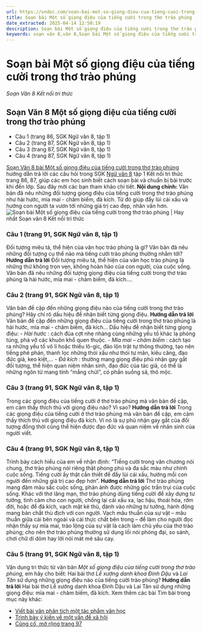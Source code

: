 ```yaml
---
url: https://vndoc.com/soan-bai-mot-so-giong-dieu-cua-tieng-cuoi-trong-tho-trao-phung-304017
title: Soạn bài Một số giọng điệu của tiếng cười trong thơ trào phúng - Soạn Văn 8 Kết nối tri thức - VnDoc.com
date_extracted: 2025-04-14 12:50:19
description: Soạn bài Một số giọng điệu của tiếng cười trong thơ trào phúng  là bài soạn bài mẫu thuộc chương trình Ngữ văn lớp 8 KNTT học kì 1. Mời các bạn cùng tham khảo bài soạn để chuẩn bị cho bài học sắp tới của mình.
keywords: soạn văn 8,văn 8,Soạn bài Một số giọng điệu của tiếng cười trong thơ trào phúng,ngữ văn 8,soan van 8,soạn văn lớp 8,giải văn 8,soạn văn 8 Một số giọng điệu của tiếng cười trong thơ trào phúng,soạn văn 8 kết nối tri thức,ngữ văn 8 kết nối tri thức,Một số giọng điệu của tiếng cười trong thơ trào phúng,soạn bài Một số giọng điệu của tiếng cười trong thơ trào phúng lớp 8,soạn văn 8 kntt,văn 8 kết nối tri thức,soạn bài một số giọng điệu của tiếng cười trong thơ trào phúng ngắn nhất
---
```


# Soạn bài Một số giọng điệu của tiếng cười trong thơ trào phúng
 _Soạn Văn 8 Kết nối tri thức_
## Soạn Văn 8 Một số giọng điệu của tiếng cười trong thơ trào phúng
  * Câu 1 \(trang 86, SGK Ngữ văn 8, tập 1\)
  * Câu 2 \(trang 87, SGK Ngữ văn 8, tập 1\)
  * Câu 3 \(trang 87, SGK Ngữ văn 8, tập 1\)
  * Câu 4 \(trang 87, SGK Ngữ văn 8, tập 1\)

[Soạn Văn 8 bài Một số giọng điệu của tiếng cười trong thơ trào phúng](<https://vndoc.com/soan-bai-mot-so-giong-dieu-cua-tieng-cuoi-trong-tho-trao-phung-304017>) hướng dẫn trả lời các câu hỏi trong SGK [Ngữ văn 8](<https://vndoc.com/ngu-van-lop8>) tập 1 Kết nối tri thức trang 86, 87, giúp các em học sinh biết cách soạn bài và chuẩn bị bài trước khi đến lớp. Sau đây mời các bạn tham khảo chi tiết.
**Nội dung chính:**
Văn bản đã nêu những đối tượng giọng điệu của tiếng cười trong thơ trào phúng như hài hước, mỉa mai - châm biếm, đả kích. Từ đó giúp đẩy lùi cái xấu và hướng con người ta vươn tới những giá trị cao đẹp, nhân văn hơn.
![Soạn bài Một số giọng điệu của tiếng cười trong thơ trào phúng | Hay nhất Soạn văn 8 Kết nối tri thức](https://i.vdoc.vn/data/image/2024/11/23/mot-so-giong-dieu-cua-tieng-cuoi.png)
### **Câu 1 \(trang 91, SGK Ngữ văn 8, tập 1\)**
Đối tượng miêu tả, thể hiện của văn học trào phúng là gì? Văn bản đã nêu những đối tượng cụ thể nào mà tiếng cười trào phúng thường nhằm tới?
**Hướng dẫn trả lời**
Đối tượng miêu tả, thể hiện của văn học trào phúng là những thứ không trọn vẹn, không hoàn hảo của con người, của cuộc sống. Văn bản đã nêu những đối tượng giọng điệu của tiếng cười trong thơ trào phúng là hài hước, mỉa mai - châm biếm, đả kích....
### **Câu 2 \(trang 91, SGK Ngữ văn 8, tập 1\)**
Văn bản đề cập đến những giọng điệu nào của tiếng cười trong thơ trào phúng? Hãy chỉ rõ dấu hiệu để nhận biết từng giọng điệu.
**Hướng dẫn trả lời**
Văn bản đề cập đến những giọng điệu của tiếng cười trong thơ trào phúng là hài hước, mỉa mai - châm biếm, đả kích...
Dấu hiệu để nhận biết từng giọng điệu:
\- _Hài hước_ : cách đùa cợt nhẹ nhàng cùng những yếu tố khác lạ phóng túng, phá vỡ các khuôn khổ quen thuộc.
\- _Mỉa mai – châm biếm_ : cách tạo ra những yếu tố vô lí hoặc thiếu lô-gic, đảo lộn trật tự thông thường, tạo nên tiếng phê phán, thanh lọc những thói xấu như thói tự mãn, kiêu căng, đạo đức giả, keo kiệt,…
\- _Đả kích_ : thường mang giọng điệu phủ nhận gay gắt đối tượng, thể hiện quan niệm nhân sinh, đạo đức của tác giả, có thể là những ngôn từ mang tính “mắng chửi”, có phần suồng sã, thô mộc.
### **Câu 3 \(trang 91, SGK Ngữ văn 8, tập 1\)**
Trong các giọng điệu của tiếng cười ở thơ trào phúng mà văn bản đề cập, em cảm thấy thích thú với giọng điệu nào? Vì sao?
**Hướng dẫn trả lời**
Trong các giọng điệu của tiếng cười ở thơ trào phúng mà văn bản đề cập, em cảm thấy thích thú với giọng điệu đả kích. Ví nó là sự phủ nhận gay gắt của đối tượng đồng thời cũng thể hiện được đạo đức và quan niệm về nhân sinh của người viết.
### **Câu 4 \(trang 91, SGK Ngữ văn 8, tập 1\)**
Trình bày cách hiểu của em về nhận định: “Tiếng cười trong văn chương nói chung, thơ trào phúng nói riêng thật phong phú và đa sắc màu như chính cuộc sống. Tiếng cười ấy thật cần thiết để đẩy lùi cái xấu, hướng mỗi con người đến những giá trị cao đẹp hơn”.
**Hướng dẫn trả lời**
Thơ trào phúng mang đậm màu sắc cuộc sống, phản ánh được những góc trần trụi của cuộc sống. Khác với thơ lãng mạn, thơ trào phúng dùng tiếng cười để xây dựng tư tưởng, tình cảm cho con người, chống lại cái xấu xa, lạc hậu, thoái hóa, rởm đời, hoặc để đả kích, vạch mặt kẻ thù, đánh vào những tư tưởng, hành động mang bản chất thù địch với con người. Vạch mâu thuẫn của sự vật – mâu thuẫn giữa cái bên ngoài và cái thực chất bên trong – để làm cho người đọc nhận thấy sự mỉa mai, trào lộng của sự vật là cách làm chủ yếu của thơ trào phúng; cho nên thơ trào phúng thường sử dụng lối nói phóng đại, so sánh, chơi chữ dí dỏm hay lời nói mát mẻ sâu cay.
### **Câu 5 \(trang 91, SGK Ngữ văn 8, tập 1\)**
Vận dụng tri thức từ văn bản _Một số giọng điệu của tiếng cười trong thơ trào phúng,_ em hãy cho biết: Hai bài thơ _Lễ xướng danh khoa Đinh Dậu_ và _Lai Tân_ sử dụng những giọng điệu nào của tiếng cười trào phúng?
**Hướng dẫn trả lời**
Hai bài thơ Lễ xướng danh khoa Đinh Dậu và Lai Tân sử dụng những giọng điệu: mỉa mai - châm biếm, đả kích.
Xem thêm các bài Tìm bài trong mục này khác:
  * [Viết bài văn phân tích một tác phẩm văn học](</soan-bai-viet-bai-van-phan-tich-mot-tac-pham-van-hoc-304019>)
  * [Trình bày ý kiến về một vấn đề xã hội](</soan-bai-trinh-bay-y-kien-ve-mot-van-de-xa-hoi-ket-noi-tri-thuc-304020>)
  * [Củng cố, mở rộng trang 97](</soan-bai-cung-co-mo-rong-trang-97-304040>)

